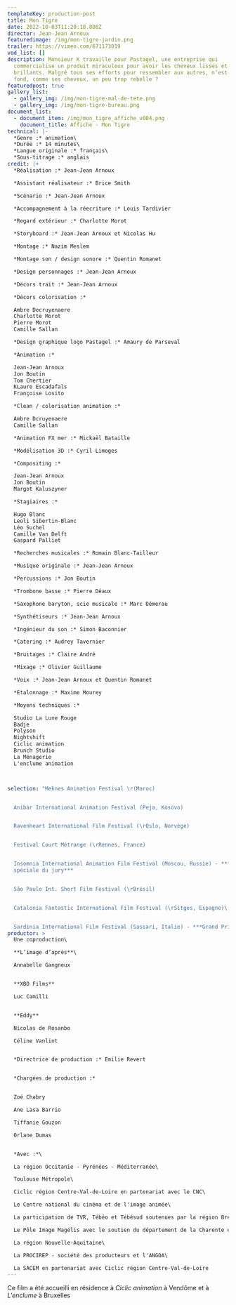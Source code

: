 ```yaml
---
templateKey: production-post
title: Mon Tigre
date: 2022-10-03T11:20:18.808Z
director: Jean-Jean Arnoux
featuredimage: /img/mon-tigre-jardin.png
trailer: https://vimeo.com/671173019
vod_list: []
description: Monsieur K travaille pour Pastagel, une entreprise qui
  commercialise un produit miraculeux pour avoir les cheveux lisses et
  brillants. Malgré tous ses efforts pour ressembler aux autres, n’est-il pas au
  fond, comme ses cheveux, un peu trop rebelle ?
featuredpost: true
gallery_list:
  - gallery_img: /img/mon-tigre-mal-de-tete.png
  - gallery_img: /img/mon-tigre-bureau.png
document_list:
  - document_item: /img/mon_tigre_affiche_v004.png
    document_title: Affiche - Mon Tigre
technical: |-
  *Genre :* animation\
  *Durée :* 14 minutes\
  *Langue originale :* français\
  *Sous-titrage :* anglais
credit: |+
  *Réalisation :* Jean-Jean Arnoux

  *﻿Assistant réalisateur :* Brice Smith

  *Scénario :* Jean-Jean Arnoux

  *﻿Accompagnement à la réecriture :* Louis Tardivier

  *﻿Regard extérieur :* Charlotte Morot

  *﻿Storyboard :* Jean-Jean Arnoux et Nicolas Hu

  *Montage :* Nazim Meslem

  *﻿Montage son / design sonore :* Quentin Romanet

  *﻿Design personnages :* Jean-Jean Arnoux 

  *﻿Décors trait :* Jean-Jean Arnoux

  *﻿Décors colorisation :* 

  A﻿mbre Decruyenaere
  C﻿harlotte Morot
  P﻿ierre Morot
  C﻿amille Sallan

  *﻿Design graphique logo Pastagel :* Amaury de Parseval

  *﻿Animation :* 

  J﻿ean-Jean Arnoux
  J﻿on Boutin
  T﻿om Chertier
  KLaure Escadafals
  F﻿rançoise Losito

  *﻿Clean / colorisation animation :* 

  A﻿mbre Dcruyenaere
  C﻿amille Sallan

  *﻿Animation FX mer :* Mickaël Bataille 

  *﻿Modélisation 3D :* Cyril Limoges

  *﻿Compositing :*

  J﻿ean-Jean Arnoux 
  J﻿on Boutin
  M﻿argot Kaluszyner

  *﻿Stagiaires :*

  H﻿ugo Blanc
  L﻿eoli Sibertin-Blanc
  L﻿éo Suchel
  C﻿amille Van Delft
  G﻿aspard Palliet

  *﻿Recherches musicales :* Romain Blanc-Tailleur

  *﻿Musique originale :* Jean-Jean Arnoux

  *﻿Percussions :* Jon Boutin

  *﻿Trombone basse :* Pierre Déaux

  *﻿Saxophone baryton, scie musicale :* Marc Démerau

  *﻿Synthétiseurs :* Jean-Jean Arnoux

  *﻿Ingénieur du son :* Simon Baconnier

  *﻿Catering :* Audrey Tavernier

  *﻿Bruitages :* Claire André

  *﻿Mixage :* Olivier Guillaume 

  *﻿Voix :* Jean-Jean Arnoux et Quentin Romanet

  *﻿Etalonnage :* Maxime Mourey

  *﻿Moyens techniques :*

  S﻿tudio La Lune Rouge
  B﻿adje
  P﻿olyson
  N﻿ightshift
  C﻿iclic animation
  B﻿runch Studio
  L﻿a Ménagerie
  L﻿'enclume animation 



selection: "Meknes Animation Festival \r(Maroc)


  Anibar International Animation Festival (Peja, Kosovo)


  Ravenheart International Film Festival (\rOslo, Norvège)


  Festival Court Métrange (\rRennes, France)


  Insomnia International Animation Film Festival (Moscou, Russie) - ***Mention
  spéciale du jury***


  São Paulo Int. Short Film Festival (\rBrésil)


  Catalonia Fantastic International Film Festival (\rSitges, Espagne)\ 


  Sardinia International Film Festival (Sassari, Italie) - ***Grand Prix***"
productor: >
  Une coproduction\

  **L’image d’après**\

  A﻿nnabelle Gangneux


  **XBO Films**

  L﻿uc Camilli


  **Eddy**

  N﻿icolas de Rosanbo

  C﻿éline Vanlint


  *﻿Directrice de production :* Emilie Revert


  *﻿Chargées de production :*


  Z﻿oé Chabry

  A﻿ne Lasa Barrio

  T﻿iffanie Gouzon

  O﻿rlane Dumas 


  *Avec :*\

  L﻿a région Occitanie - Pyrénées - Méditerranée\

  T﻿oulouse Métropole\

  C﻿iclic région Centre-Val-de-Loire en partenariat avec le CNC\

  L﻿e Centre national du cinéma et de l'image animée\

  L﻿a participation de TVR, Tébéo et Tébésud soutenues par la région Bretagne\

  L﻿e Pôle Image Magélis avec le soutien du département de la Charente en partenariat avec le CNC\

  L﻿a région Nouvelle-Aquitaine\

  L﻿a PROCIREP - société des producteurs et l'ANGOA\

  L﻿a SACEM en partenariat avec C﻿iclic région Centre-Val-de-Loire
---
```

Ce film a été accueilli en résidence à *C﻿iclic animation* à Vendôme et à *L﻿'enclume* à Bruxelles